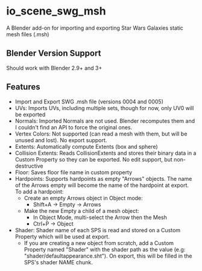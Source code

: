 # io_scene_swg_msh
A Blender add-on for importing and exporting Star Wars Galaxies static mesh files (.msh)
## Blender Version Support
Should work with Blender 2.9+ and 3+
## Features
* Import and Export SWG .msh file (versions 0004 and 0005)
* UVs: Imports UVs, including multiple sets, though for now, only UV0 will be exported
* Normals: Imported Normals are not used. Blender recomputes them and I couldn't find an API to force the original ones. 
* Vertex Colors: Not supported (can read a mesh with them, but will be unused and lost). No export support.
* Extents: Automatically compute Extents (box and sphere)
* Collision Extents: Reads CollisionExtents and stores their binary data in a Custom Property so they can be exported. No edit support, but non-destructive 
* Floor: Saves floor file name in custom property
* Hardpoints: Supports hardpoints as empty "Arrows" objects. The name of the Arrows empty will become the name of the hardpoint at export. To add a hardpoint:
  * Create an empty Arrows object in Object mode:
    * Shift+A -> Empty -> Arrows 
  * Make the new Empty a child of a mesh object:
    * In Object Mode, multi-select the Arrow then the Mesh
    * Ctrl+P -> Object 
* Shader: Shader name of each SPS is read and stored on a Custom Property which will be used at export. 
  * If you are creating a new object from scratch, add a Custom Property named "Shader" with the shader path as the value (e.g: "shader/defaultappearance.sht"). On export, this will be filled in the SPS's shader NAME chunk. 

